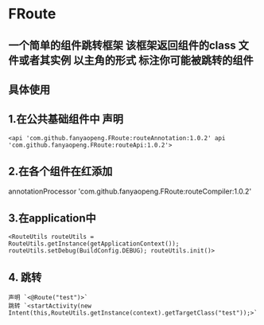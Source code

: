 # FRoute
## 一个简单的组件跳转框架 该框架返回组件的class 文件或者其实例  以主角的形式 标注你可能被跳转的组件 
## 具体使用 
## 1.在公共基础组件中 声明
  `<api 'com.github.fanyaopeng.FRoute:routeAnnotation:1.0.2'
  api 'com.github.fanyaopeng.FRoute:routeApi:1.0.2'>`
## 2.在各个组件在红添加
   annotationProcessor 'com.github.fanyaopeng.FRoute:routeCompiler:1.0.2'
## 3.在application中
 `<RouteUtils routeUtils = RouteUtils.getInstance(getApplicationContext());
  routeUtils.setDebug(BuildConfig.DEBUG);
  routeUtils.init()>`
## 4. 跳转
    声明 `<@Route("test")>`
    跳转 `<startActivity(new Intent(this,RouteUtils.getInstance(context).getTargetClass("test"));>`
    
      
  
 
